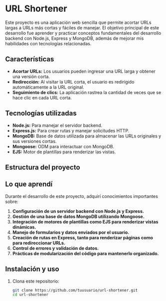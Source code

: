 # URL Shortener

Este proyecto es una aplicación web sencilla que permite acortar URLs largas a URLs más cortas y fáciles de manejar. El objetivo principal de este desarrollo fue aprender y practicar conceptos fundamentales del desarrollo backend con Node.js, Express y MongoDB, además de mejorar mis habilidades con tecnologías relacionadas.

## Características

- **Acortar URLs:** Los usuarios pueden ingresar una URL larga y obtener una versión corta.
- **Redirección:** Al visitar la URL corta, el usuario es redirigido automáticamente a la URL original.
- **Seguimiento de clics:** La aplicación rastrea la cantidad de veces que se hace clic en cada URL corta.

## Tecnologías utilizadas

- **Node.js:** Para manejar el servidor backend.
- **Express.js:** Para crear rutas y manejar solicitudes HTTP.
- **MongoDB:** Base de datos utilizada para almacenar las URLs originales y sus versiones cortas.
- **Mongoose:** ODM para interactuar con MongoDB.
- **EJS:** Motor de plantillas para renderizar las vistas.

## Estructura del proyecto


## Lo que aprendí

Durante el desarrollo de este proyecto, adquirí conocimientos importantes sobre:

1. **Configuración de un servidor backend con Node.js y Express.**
2. **Gestión de una base de datos MongoDB utilizando Mongoose.**
3. **Integración de motores de plantillas como EJS para renderizar vistas dinámicas.**
4. **Manejo de formularios y datos enviados por el usuario.**
5. **Creación de rutas en Express, tanto para renderizar páginas como para redireccionar URLs.**
6. **Control de errores y validación de datos.**
7. **Prácticas de modularización del código para mantenerlo organizado.**

## Instalación y uso

1. Clona este repositorio:
   ```bash
   git clone https://github.com/tuusuario/url-shortener.git
   cd url-shortener
